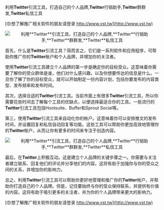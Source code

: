 利用**Twitter**引流工具，打造自己的个人品牌,**Twitter**行销助手,**Twitter**群群发,**Twitter**私信工具

[😍想了解推广相关软件的朋友请登录 http://www.vst.tw](http://www.vst.tw)

 <center><img src="https://vst.tw/MP4/tuiguang/png/6.png" alt="利用**Twitter**引流工具，打造自己的个人品牌,**Twitter**行销助手,**Twitter**群群发,**Twitter**私信工具"></center>

首先，什么是**Twitter**引流工具？简而言之，它们是一系列软件和应用程序，可帮助你推广你的**Twitter**帐户和个人品牌，并增加你的关注者。

使用**Twitter**引流工具建立个人品牌的第一步是确定你的目标受众。这意味着你需要了解你的受众群体是谁，他们对什么感兴趣，以及你想要传达的信息是什么。一旦你了解了你的目标受众，就可以开始制定一份内容计划，包括你要发布的内容类型、发布频率和发布时间。

其次，选择合适的**Twitter**引流工具。当前市面上有很多**Twitter**引流工具，所以你需要花些时间去了解每个工具的优缺点，以便选择最适合你的工具。一些流行的**Twitter**引流工具包括Hootsuite、Buffer和Sprout Social等。

第三，使用**Twitter**引流工具来自动化你的帐户。这意味着你可以安排推文的发布时间，并设置回复和私信自动回复等功能。这些工具可以帮助你更加高效地管理你的**Twitter**帐户，从而让你有更多的时间来专注于创造内容。

 <center><img src="https://vst.tw/MP4/tuiguang/png/5.png" alt="利用**Twitter**引流工具，打造自己的个人品牌,**Twitter**行销助手,**Twitter**群群发,**Twitter**私信工具"></center>

最后，在**Twitter**上积极互动。这是建立个人品牌的关键步骤之一。你需要与关注者建立联系、回复他们的评论并分享他们的内容。这将有助于加强你与你的受众之间的关系，并增加你的影响力。

总之，利用**Twitter**引流工具可以帮助你更好地管理和推广你的**Twitter**帐户，并帮助你打造自己的个人品牌。但是，记住要始终与你的受众保持联系，并提供有价值的内容。这将有助于吸引更多的关注者，并为你的个人品牌带来更大的影响力。

[😍想了解推广相关软件的朋友请登录 http://www.vst.tw](http://www.vst.tw)



